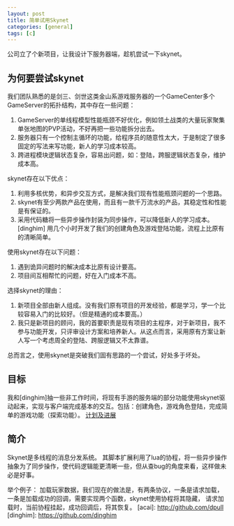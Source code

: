 ```yaml
---
layout: post
title: 简单试用Skynet
categories: [general]
tags: [c]
---
```


公司立了个新项目，让我设计下服务器端，趁机尝试一下skynet。

## 为何要尝试skynet ##
我们团队熟悉的是剑三、剑世这类金山系游戏服务器的一个GameCenter多个GameServer的拓扑结构，其中存在一些问题：

1. GameServer的单线程模型性能瓶颈不好优化，例如领土战类的大量玩家聚集单张地图的PVP活动，不好再把一些功能拆分出去。
1. 服务器只有一个控制主循环的功能，给程序员的随意性太大，于是制定了很多固定的写法来写功能，新人的学习成本较高。
1. 跨进程模块逻辑状态复杂，容易出问题，如：登陆，跨服逻辑状态复杂，维护成本高。
 
skynet存在以下优点：

1. 利用多核优势，和异步交互方式，是解决我们现有性能瓶颈问题的一个思路。
1. skynet有至少两款产品在使用，而且有一款千万流水的产品，其稳定性和性能是有保证的。
1. 采用代码糖将一些异步操作封装为同步操作，可以降低新人的学习成本。[dinghim] 用几个小时开发了我们的创建角色及游戏登陆功能，流程上比原有的清晰简单。

使用skynet存在以下问题：

1. 遇到诡异问题时的解决成本比原有设计要高。
1. 项目间互相帮忙的问题，好在入门成本不高。

选择skynet的理由：

1. 新项目全部由新人组成。没有我们原有项目的开发经验，都是学习，学一个比较容易入门的比较好。（但是精通的成本要高。）
1. 我只是新项目的顾问，我的首要职责是现有项目的主程序，对于新项目，我不参与功能开发，只评审设计方案和培养新人。从这点而言，采用原有方案让新人写一个考虑周全的登陆、跨服逻辑又不太靠谱。

总而言之，使用skynet是突破我们固有思路的一个尝试，好处多于坏处。

## 目标 ##
我和[dinghim]抽一些非工作时间，将现有手游的服务端的部分功能使用skynet驱动起来，实现与客户端完成基本的交互。包括：创建角色，游戏角色登陆，完成简单的游戏功能（探索功能）。
[计划及进展](https://github.com/dpull/skynet_demo/issues)

## 简介 ##
Skynet是多线程的消息分发系统。
其脚本扩展利用了lua的协程，将一些异步操作抽象为了同步操作，使代码逻辑能更清晰一些，但从查bug的角度来看，这样做未必是好事。

举个例子：
加载玩家数据，我们现在的做法是，有两条协议，一条是请求加载，一条是加载成功的回调，需要实现两个函数，skynet使用协程将其隐藏， 请求加载时，当前协程挂起，成功回调后，将其恢复。
[acai]: http://github.com/dpull
[dinghim]: https://github.com/dinghim
